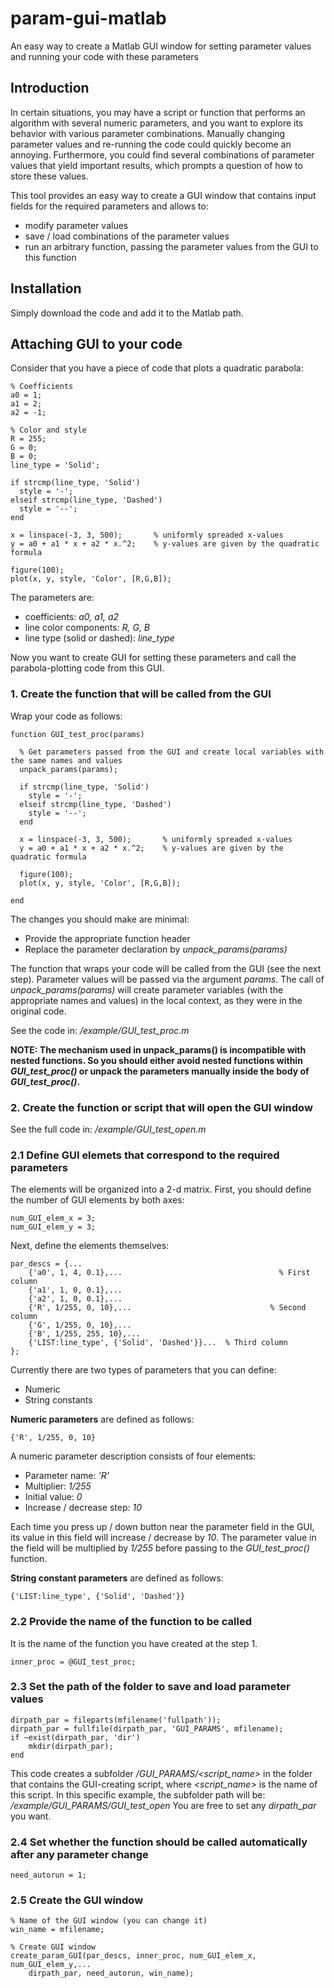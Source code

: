 # param-gui-matlab
An easy way to create a Matlab GUI window for setting parameter values and running your code with these parameters

## Introduction

In certain situations, you may have a script or function that performs an algorithm with several numeric parameters, and you want to explore its behavior with various parameter combinations. Manually changing parameter values and re-running the code could quickly become an annoying. Furthermore, you could find several combinations of parameter values that yield important results, which prompts a question of how to store these values.

This tool provides an easy way to create a GUI window that contains input fields for the required parameters and allows to:
- modify parameter values
- save / load combinations of the parameter values
- run an arbitrary function, passing the parameter values from the GUI to this function

## Installation 

Simply download the code and add it to the Matlab path.

## Attaching GUI to your code

Consider that you have a piece of code that plots a quadratic parabola:

```
% Coefficients
a0 = 1;
a1 = 2;
a2 = -1;

% Color and style
R = 255;
G = 0;
B = 0;
line_type = 'Solid';	

if strcmp(line_type, 'Solid')
  style = '-';
elseif strcmp(line_type, 'Dashed')
  style = '--';
end

x = linspace(-3, 3, 500);       % uniformly spreaded x-values
y = a0 + a1 * x + a2 * x.^2;    % y-values are given by the quadratic formula

figure(100);
plot(x, y, style, 'Color', [R,G,B]);
```

The parameters are:
- coefficients: *a0, a1, a2*
- line color components: *R, G, B*
- line type (solid or dashed): *line_type*

Now you want to create GUI for setting these parameters and call the parabola-plotting code from this GUI.

### 1. Create the function that will be called from the GUI

Wrap your code as follows:

```
function GUI_test_proc(params)

  % Get parameters passed from the GUI and create local variables with the same names and values
  unpack_params(params);
  
  if strcmp(line_type, 'Solid')
    style = '-';
  elseif strcmp(line_type, 'Dashed')
    style = '--';
  end

  x = linspace(-3, 3, 500);       % uniformly spreaded x-values
  y = a0 + a1 * x + a2 * x.^2;    % y-values are given by the quadratic formula

  figure(100);
  plot(x, y, style, 'Color', [R,G,B]);

end
```

The changes you should make are minimal:
- Provide the appropriate function header
- Replace the parameter declaration by *unpack_params(params)*

The function that wraps your code will be called from the GUI (see the next step). Parameter values will be passed via the argument *params*.
The call of *unpack_params(params)* will create parameter variables (with the appropriate names and values) in the local context, as they were in the original code.

See the code in: */example/GUI_test_proc.m*

**NOTE: The mechanism used in unpack_params() is incompatible with nested functions. So you should either avoid nested functions within *GUI_test_proc()* or unpack the parameters manually inside the body of _GUI_test_proc()_.**


### 2. Create the function or script that will open the GUI window

See the full code in: */example/GUI_test_open.m*

### 2.1 Define GUI elemets that correspond to the required parameters

The elements will be organized into a 2-d matrix.
First, you should define the number of GUI elements by both axes:

```
num_GUI_elem_x = 3;
num_GUI_elem_y = 3;
```

Next, define the elements themselves:

```
par_descs = {...
	{'a0', 1, 4, 0.1},...						            % First column
	{'a1', 1, 0, 0.1},...
	{'a2', 1, 0, 0.1},...
	{'R', 1/255, 0, 10},...						          % Second column
	{'G', 1/255, 0, 10},...
	{'B', 1/255, 255, 10},...
	{'LIST:line_type', {'Solid', 'Dashed'}}...	% Third column
};
```

Currently there are two types of parameters that you can define:
- Numeric
- String constants

**Numeric parameters** are defined as follows:
```
{'R', 1/255, 0, 10}
```

A numeric parameter description consists of four elements:
- Parameter name: *'R'*
- Multiplier: *1/255*
- Initial value: *0*
- Increase / decrease step: *10*

Each time you press up / down button near the parameter field in the GUI, its value in this field will increase / decrease by *10*.
The parameter value in the field will be multiplied by *1/255* before passing to the *GUI_test_proc()* function.

**String constant parameters** are defined as follows:
```
{'LIST:line_type', {'Solid', 'Dashed'}}
```

### 2.2 Provide the name of the function to be called 

It is the name of the function you have created at the step 1.

```
inner_proc = @GUI_test_proc;
```

### 2.3 Set the path of the folder to save and load parameter values

```
dirpath_par = fileparts(mfilename('fullpath'));
dirpath_par = fullfile(dirpath_par, 'GUI_PARAMS', mfilename);
if ~exist(dirpath_par, 'dir')
	mkdir(dirpath_par);
end
```

This code creates a subfolder */GUI_PARAMS/<script_name>* in the folder that contains the GUI-creating script, where *<script_name>* is the name of this script. 
In this specific example, the subfolder path will be:
*/example/GUI_PARAMS/GUI_test_open*
You are free to set any *dirpath_par* you want.


### 2.4 Set whether the function should be called automatically after any parameter change

```
need_autorun = 1;
```

### 2.5 Create the GUI window

```
% Name of the GUI window (you can change it)
win_name = mfilename;

% Create GUI window
create_param_GUI(par_descs, inner_proc, num_GUI_elem_x, num_GUI_elem_y,...
	dirpath_par, need_autorun, win_name);
```
